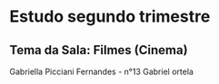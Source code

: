 # Estudo segundo trimestre
## Tema da Sala: Filmes (Cinema) 
Gabriella Picciani Fernandes - n°13 Gabriel ortela 
